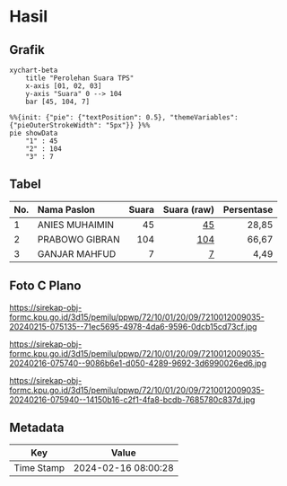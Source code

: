 # Hasil

## Grafik

```mermaid
xychart-beta
    title "Perolehan Suara TPS"
    x-axis [01, 02, 03]
    y-axis "Suara" 0 --> 104
    bar [45, 104, 7]
```

```mermaid
%%{init: {"pie": {"textPosition": 0.5}, "themeVariables": {"pieOuterStrokeWidth": "5px"}} }%%
pie showData
    "1" : 45
    "2" : 104
    "3" : 7
```

## Tabel

| No. | Nama Paslon    | Suara | Suara (raw) | Persentase |
|:--- |:-------------- | -----:| -----------:| ----------:|
| 1   | ANIES MUHAIMIN | 45    | [45][p-1]   | 28,85      |
| 2   | PRABOWO GIBRAN | 104   | [104][p-2]  | 66,67      |
| 3   | GANJAR MAHFUD  | 7     | [7][p-3]    | 4,49       |


[p-1]: https://github.com/gigit-pemilu/pemilu-2024-72-sulawesi-tengah/blob/main/pilpres/hitung-suara/sub/72-sulawesi-tengah/sub/10-sigi/sub/01-sigi-biromaru/sub/2009-kalukubula/sub/035-tps/sub/paslon-1.txt
[p-2]: https://github.com/gigit-pemilu/pemilu-2024-72-sulawesi-tengah/blob/main/pilpres/hitung-suara/sub/72-sulawesi-tengah/sub/10-sigi/sub/01-sigi-biromaru/sub/2009-kalukubula/sub/035-tps/sub/paslon-2.txt
[p-3]: https://github.com/gigit-pemilu/pemilu-2024-72-sulawesi-tengah/blob/main/pilpres/hitung-suara/sub/72-sulawesi-tengah/sub/10-sigi/sub/01-sigi-biromaru/sub/2009-kalukubula/sub/035-tps/sub/paslon-3.txt

## Foto C Plano

https://sirekap-obj-formc.kpu.go.id/3d15/pemilu/ppwp/72/10/01/20/09/7210012009035-20240215-075135--71ec5695-4978-4da6-9596-0dcb15cd73cf.jpg

https://sirekap-obj-formc.kpu.go.id/3d15/pemilu/ppwp/72/10/01/20/09/7210012009035-20240216-075740--9086b6e1-d050-4289-9692-3d6990026ed6.jpg

https://sirekap-obj-formc.kpu.go.id/3d15/pemilu/ppwp/72/10/01/20/09/7210012009035-20240216-075940--14150b16-c2f1-4fa8-bcdb-7685780c837d.jpg


## Metadata

| Key        | Value               |
| ---------- | ------------------- |
| Time Stamp | 2024-02-16 08:00:28 |




